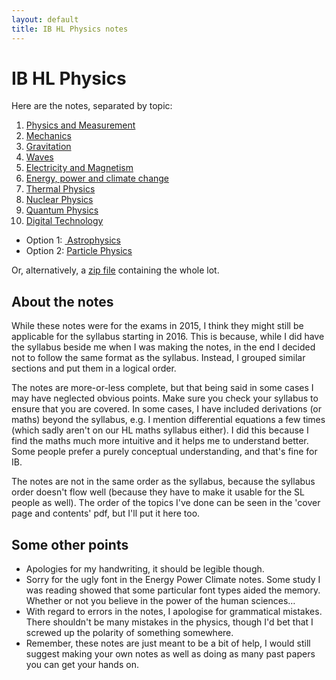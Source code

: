 ```yaml
---
layout: default
title: IB HL Physics notes
---
```


# IB HL Physics

Here are the notes, separated by topic:

1.  [Physics and Measurement](https://reasonabledeviations.files.wordpress.com/2016/02/1-physics-and-measurement.pdf)
2.  [Mechanics](https://reasonabledeviations.files.wordpress.com/2016/02/2-mechanics.pdf "2\. Mechanics")
3.  [Gravitation](https://reasonabledeviations.files.wordpress.com/2016/02/3-gravitation.pdf "3\. Gravitation")
4.  [Waves](https://reasonabledeviations.files.wordpress.com/2016/02/4-waves.pdf "4\. Waves")
5.  [Electricity and Magnetism](https://reasonabledeviations.files.wordpress.com/2016/02/5-electricity-and-magnetism.pdf "5\. Electricity and Magnetism")
6.  [Energy, power and climate change](https://reasonabledeviations.files.wordpress.com/2016/02/6-energy-power-and-climate-change.pdf "6\. Energy, power and climate change")
7.  [Thermal Physics](https://reasonabledeviations.files.wordpress.com/2016/02/7-thermal-physics.pdf "7\. Thermal Physics")
8.  [Nuclear Physics](https://reasonabledeviations.files.wordpress.com/2016/02/8-nuclear-physics.pdf "8\. Nuclear Physics")
9.  [Quantum Physics](https://reasonabledeviations.files.wordpress.com/2016/02/9-quantum-physics.pdf "9\. Quantum Physics")
10.  [Digital Technology](https://reasonabledeviations.files.wordpress.com/2016/02/10-digital-technology.pdf "10\. Digital Technology")

- Option 1: [ Astrophysics](https://reasonabledeviations.files.wordpress.com/2016/02/11-astrophysics.pdf "11\. Astrophysics")
- Option 2: [Particle Physics](https://reasonabledeviations.files.wordpress.com/2016/02/12-particle-physics.pdf "12\. Particle Physics")

Or, alternatively, a [zip file](https://drive.google.com/file/d/0B8zIkl4xIcCibTZZM3d1eTlHaDQ/view?pref=2&pli=1) containing the whole lot.

## About the notes

While these notes were for the exams in 2015, I think they might still be applicable for the syllabus starting in 2016. This is because, while I did have the syllabus beside me when I was making the notes, in the end I decided not to follow the same format as the syllabus. Instead, I grouped similar sections and put them in a logical order.

The notes are more-or-less complete, but that being said in some cases I may have neglected obvious points. Make sure you check your syllabus to ensure that you are covered. In some cases, I have included derivations (or maths) beyond the syllabus, e.g. I mention differential equations a few times (which sadly aren't on our HL maths syllabus either). I did this because I find the maths much more intuitive and it helps me to understand better. Some people prefer a purely conceptual understanding, and that's fine for IB.

The notes are not in the same order as the syllabus, because the syllabus order doesn't flow well (because they have to make it usable for the SL people as well). The order of the topics I've done can be seen in the 'cover page and contents' pdf, but I'll put it here too.

## Some other points

- Apologies for my handwriting, it should be legible though.
- Sorry for the ugly font in the Energy Power Climate notes. Some study I was reading showed that some particular font types aided the memory. Whether or not you believe in the power of the human sciences…
- With regard to errors in the notes, I apologise for grammatical mistakes. There shouldn't be many mistakes in the physics, though I'd bet that I screwed up the polarity of something somewhere.
- Remember, these notes are just meant to be a bit of help, I would still suggest making your own notes as well as doing as many past papers you can get your hands on.
